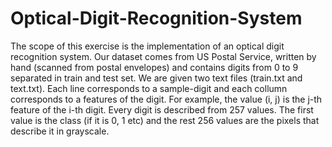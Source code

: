 # Optical-Digit-Recognition-System
The scope of this exercise is the implementation of an optical digit recognition system. Our dataset comes from US Postal Service, written by hand (scanned from postal envelopes) and contains digits from 0 to 9 separated in train and test set. We are given two text files (train.txt and text.txt). Each line corresponds to a sample-digit and each collumn corresponds to a features of the digit. For example, the value (i, j) is the j-th feature of the i-th digit. Every digit is described from 257 values. The first value is the class (if it is 0, 1 etc) and the rest 256 values are the pixels that describe it in grayscale.
